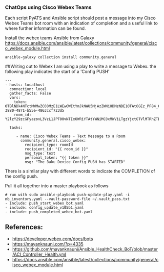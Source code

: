 ### ChatOps using Cisco Webex Teams
Each script PyATS and Ansible script should post a message into my Cisco Webex Teams bot room with an indication of completion and a useful link to where further information can be found.  

Install the webex teams Ansible from Galaxy
https://docs.ansible.com/ansible/latest/collections/community/general/cisco_webex_module.html
```
ansible-galaxy collection install community.general
```

##Writing out to Webex
I am using a play to write a message to Webex. the following play indicates the start of a 'Config PUSH'
```
---
- hosts: localhost
  connection: local
  gather_facts: False
  vars:
    token: OTBlNDk4NTctMWMwZC00MzE1LWEwOWItYmJkNWU5MjAzZWNiODMzNDE1OTAtOGEz_PF84_0198f08a-3880-4871-b55e-4863ccf723d5
    room_id: Y2lzY29zcGFyazovL3VzL1JPT00vNTIxOWRiYTAtYWNiMC0xMWViLTgzYjctOTVlMTRhZTBhYTE3

  tasks:

     - name: Cisco Webex Teams - Text Message to a Room
       community.general.cisco_webex:
         recipient_type: roomId
         recipient_id: "{{ room_id }}"
         msg_type: text
         personal_token: "{{ token }}"
         msg: "The Baku Device Config PUSH has STARTED"
```

There is a similar play with different words to indicate the COMPLETION of the config push.

Pull it all together into a master playbook as follows
```
# run with sudo ansible-playbook push-update-play.yaml -i nb_inventory.yaml --vault-password-file ~/.vault_pass.txt
- include: push_start_webex_bot.yaml
- include: config_update_v105b1.yaml
- include: push_completed_webex_bot.yaml
```

## References:
* https://developer.webex.com/docs/bots
* https://mayanknauni.com/?p=4335
* https://github.com/mayanknauni/Ansible_HealthCheck_BoT/blob/master/ACI_Controller_Health.yml
* https://docs.ansible.com/ansible/latest/collections/community/general/cisco_webex_module.html
